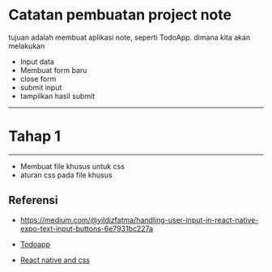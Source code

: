 # Catatan pembuatan project note

tujuan adalah membuat aplikasi note, seperti TodoApp. dimana kita akan melakukan
- Input data 
- Membuat form baru 
- close form 
- submit input 
- tampilkan hasil submit

***
# Tahap 1
***
- Membuat file khusus untuk css
- aturan css pada file khusus

## Referensi 
- https://medium.com/@yildizfatma/handling-user-input-in-react-native-expo-text-input-buttons-6e7931bc227a

- [Todoapp](https://medium.com/nerd-for-tech/make-todo-list-application-using-react-native-expo-for-ios-and-android-device-1de436168f86)
- [React native and css](https://codeflarelimited.com/blog/use-external-style-sheet-in-react-native/)
